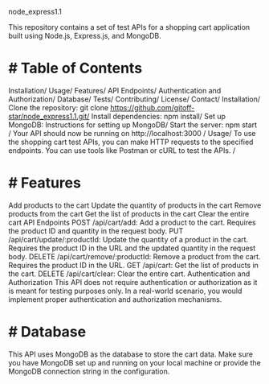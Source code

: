 node_express1.1

This repository contains a set of test APIs for a shopping cart application built using Node.js, Express.js, and MongoDB.

# #  Table of Contents
Installation/
Usage/
Features/
API Endpoints/
Authentication and Authorization/
Database/
Tests/
Contributing/
License/
Contact/
Installation/
Clone the repository: git clone https://github.com/gitoff-star/node_express1.1.git/
Install dependencies: npm install/
Set up MongoDB: Instructions for setting up MongoDB/
Start the server: npm start /
Your API should now be running on http://localhost:3000 /
Usage/
To use the shopping cart test APIs, you can make HTTP requests to the specified endpoints. You can use tools like Postman or cURL to test the APIs. /

# # Features
Add products to the cart
Update the quantity of products in the cart
Remove products from the cart
Get the list of products in the cart
Clear the entire cart
API Endpoints
POST /api/cart/add: Add a product to the cart. Requires the product ID and quantity in the request body.
PUT /api/cart/update/:productId: Update the quantity of a product in the cart. Requires the product ID in the URL and the updated quantity in the request body.
DELETE /api/cart/remove/:productId: Remove a product from the cart. Requires the product ID in the URL.
GET /api/cart: Get the list of products in the cart.
DELETE /api/cart/clear: Clear the entire cart.
Authentication and Authorization
This API does not require authentication or authorization as it is meant for testing purposes only. In a real-world scenario, you would implement proper authentication and authorization mechanisms.

# # Database
This API uses MongoDB as the database to store the cart data. Make sure you have MongoDB set up and running on your local machine or provide the MongoDB connection string in the configuration.



